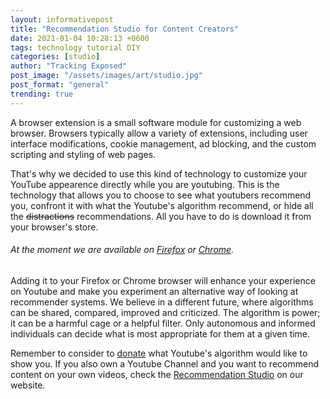 ```yaml
---
layout: informativepost
title: "Recommendation Studio for Content Creators"
date: 2021-01-04 10:28:13 +0600
tags: technology tutorial DIY
categories: [studio]
author: "Tracking Exposed"
post_image: "/assets/images/art/studio.jpg"
post_format: "general"
trending: true
---
```


A browser extension is a small software module for customizing a web browser. Browsers typically allow a variety of extensions, including user interface modifications, cookie management, ad blocking, and the custom scripting and styling of web pages. 

That's why we decided to use this kind of technology to customize your YouTube appearence directly while you are youtubing. This is the technology that allows you to choose to see what youtubers recommend you, confront it with what the Youtube's algorithm recommend, or hide all the ~~distractions~~ recommendations. All you have to do is download it from your browser's store. 
 
###### At the moment we are available on [Firefox][addon-mozilla] or [Chrome][extension-chrome].

Adding it to your Firefox or Chrome browser will enhance your experience on Youtube and make you experiment an alternative way of looking at recommender systems. We believe in a different future, where algorithms can be shared, compared, improved and criticized. The algorithm is power; it can be a harmful cage or a helpful filter. Only autonomous and informed individuals can decide what is most appropriate for them at a given time.

Remember to consider to [donate][donate] what Youtube's algorithm would like to show you.
If you also own a Youtube Channel and you want to recommend content on your own videos, check the [Recommendation Studio][studio] on our website. 

[donate]: /data_donation
[studio]: /studio
[addon-mozilla]: https://addons.mozilla.org/en-US/firefox/addon/youchoose-ai/
[extension-chrome]: https://chrome.google.com/webstore/detail/youchooseai/lgmednoogihobpaccmabclghbmjiidkh